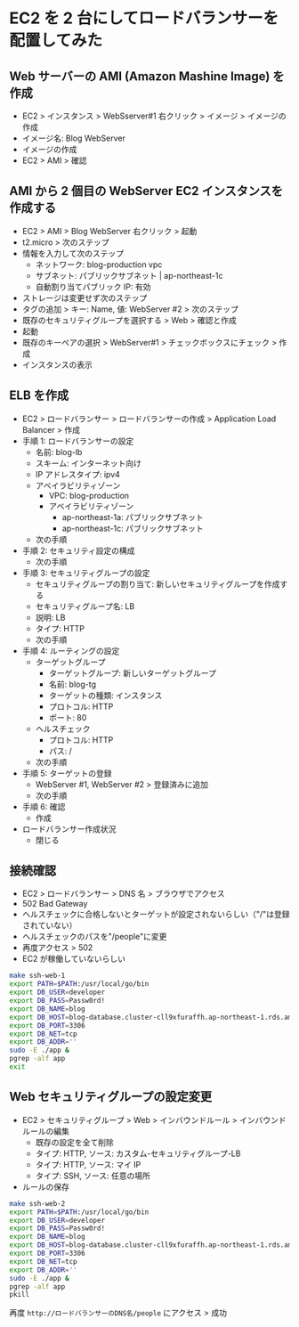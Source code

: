 # EC2 を 2 台にしてロードバランサーを配置してみた

## Web サーバーの AMI (Amazon Mashine Image) を作成

- EC2 > インスタンス > WebSserver#1 右クリック > イメージ > イメージの作成
- イメージ名: Blog WebServer
- イメージの作成
- EC2 > AMI > 確認

## AMI から 2 個目の WebServer EC2 インスタンスを作成する

- EC2 > AMI > Blog WebServer 右クリック > 起動
- t2.micro > 次のステップ
- 情報を入力して次のステップ
  - ネットワーク: blog-production vpc
  - サブネット: パブリックサブネット | ap-northeast-1c
  - 自動割り当てパブリック IP: 有効
- ストレージは変更せず次のステップ
- タグの追加 > キー: Name, 値: WebServer #2 > 次のステップ
- 既存のセキュリティグループを選択する > Web > 確認と作成
- 起動
- 既存のキーペアの選択 > WebServer#1 > チェックボックスにチェック > 作成
- インスタンスの表示

## ELB を作成

- EC2 > ロードバランサー > ロードバランサーの作成 > Application Load Balancer > 作成
- 手順 1: ロードバランサーの設定
  - 名前: blog-lb
  - スキーム: インターネット向け
  - IP アドレスタイプ: ipv4
  - アベイラビリティゾーン
    - VPC: blog-production
    - アベイラビリティゾーン
      - ap-northeast-1a: パブリックサブネット
      - ap-northeast-1c: パブリックサブネット
  - 次の手順
- 手順 2: セキュリティ設定の構成
  - 次の手順
- 手順 3: セキュリティグループの設定
  - セキュリティグループの割り当て: 新しいセキュリティグループを作成する
  - セキュリティグループ名: LB
  - 説明: LB
  - タイプ: HTTP
  - 次の手順
- 手順 4: ルーティングの設定
  - ターゲットグループ
    - ターゲットグループ: 新しいターゲットグループ
    - 名前: blog-tg
    - ターゲットの種類: インスタンス
    - プロトコル: HTTP
    - ポート: 80
  - ヘルスチェック
    - プロトコル: HTTP
    - パス: /
  - 次の手順
- 手順 5: ターゲットの登録
  - WebServer #1, WebServer #2 > 登録済みに追加
  - 次の手順
- 手順 6: 確認
  - 作成
- ロードバランサー作成状況
  - 閉じる

## 接続確認

- EC2 > ロードバランサー > DNS 名 > ブラウザでアクセス
- 502 Bad Gateway
- ヘルスチェックに合格しないとターゲットが設定されないらしい（"/"は登録されていない）
- ヘルスチェックのパスを"/people"に変更
- 再度アクセス > 502
- EC2 が稼働していないらしい

```sh
make ssh-web-1
export PATH=$PATH:/usr/local/go/bin
export DB_USER=developer
export DB_PASS=Passw0rd!
export DB_NAME=blog
export DB_HOST=blog-database.cluster-cll9xfuraffh.ap-northeast-1.rds.amazonaws.com
export DB_PORT=3306
export DB_NET=tcp
export DB_ADDR=''
sudo -E ./app &
pgrep -alf app
exit
```

## Web セキュリティグループの設定変更

- EC2 > セキュリティグループ > Web > インバウンドルール > インバウンドルールの編集
  - 既存の設定を全て削除
  - タイプ: HTTP, ソース: カスタム-セキュリティグループ-LB
  - タイプ: HTTP, ソース: マイ IP
  - タイプ: SSH, ソース: 任意の場所
- ルールの保存

```sh
make ssh-web-2
export PATH=$PATH:/usr/local/go/bin
export DB_USER=developer
export DB_PASS=Passw0rd!
export DB_NAME=blog
export DB_HOST=blog-database.cluster-cll9xfuraffh.ap-northeast-1.rds.amazonaws.com
export DB_PORT=3306
export DB_NET=tcp
export DB_ADDR=''
sudo -E ./app &
pgrep -alf app
pkill
```

再度 `http://ロードバランサーのDNS名/people` にアクセス > 成功
